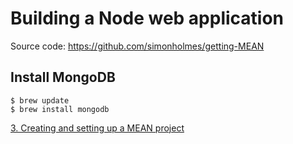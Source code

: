 # Building a Node web application

Source code: https://github.com/simonholmes/getting-MEAN

## Install MongoDB

```
$ brew update
$ brew install mongodb
```


[3. Creating and setting up a MEAN project](03/README.md)
